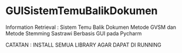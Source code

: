 # GUISistemTemuBalikDokumen
Information Retrieval : Sistem Temu Balik Dokumen Metode GVSM dan Metode Stemming Sastrawi Berbasis GUI pada Pycharm 

CATATAN : INSTALL SEMUA LIBRARY AGAR DAPAT DI RUNNING
